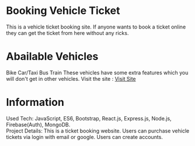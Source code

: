 # Booking Vehicle Ticket
This is a vehicle ticket booking site. If anyone wants to book a ticket online they can get the ticket from here without any ricks.
# Abailable Vehicles
 Bike
 Car/Taxi
 Bus
 Train
 These vehicles have some extra features which you will don't get in other vehicles.
Visit the site : <a href="https://vehicleticket.netlify.app/">Visit Site</a>
# Information
Used Tech: JavaScript, ES6, Bootstrap, React.js, Express.js, Node.js, Firebase(Auth), MongoDB. \
Project Details: This is a ticket booking website. Users can purchase vehicle tickets via login with email or google. Users can create accounts.
